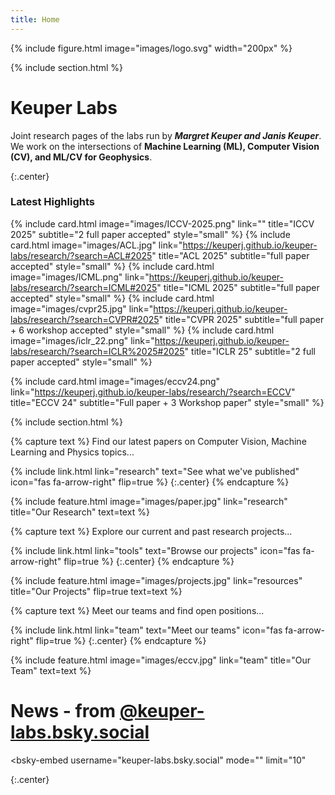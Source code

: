 ```yaml
---
title: Home
---
```

{%
  include figure.html
  image="images/logo.svg"
  width="200px"
%}

{% include section.html %}

# Keuper Labs
Joint research pages of the labs run by ***Margret Keuper and Janis Keuper***. We work on the intersections of **Machine Learning (ML), Computer Vision (CV), and ML/CV for Geophysics**.

{:.center}
### Latest Highlights
{%
  include card.html
  image="images/ICCV-2025.png"
  link=""
  title="ICCV 2025"
  subtitle="2 full paper accepted"
  style="small"
%}
{%
  include card.html
  image="images/ACL.jpg"
  link="https://keuperj.github.io/keuper-labs/research/?search=ACL#2025"
  title="ACL 2025"
  subtitle="full paper accepted"
  style="small"
%}
{%
  include card.html
  image="images/ICML.png"
  link="https://keuperj.github.io/keuper-labs/research/?search=ICML#2025"
  title="ICML 2025"
  subtitle="full paper accepted"
  style="small"
%}
{%
  include card.html
  image="images/cvpr25.jpg"
  link="https://keuperj.github.io/keuper-labs/research/?search=CVPR#2025"
  title="CVPR 2025"
  subtitle="full paper + 6 workshop accepted"
  style="small"
%}
{%
  include card.html
  image="images/iclr_22.png"
  link="https://keuperj.github.io/keuper-labs/research/?search=ICLR%2025#2025"
  title="ICLR 25"
  subtitle="2 full paper accepted"
  style="small"
%}

{%
  include card.html
  image="images/eccv24.png"
  link="https://keuperj.github.io/keuper-labs/research/?search=ECCV"
  title="ECCV 24"
  subtitle="Full paper + 3 Workshop paper"
  style="small"
%}




{% include section.html %}


{% capture text %}
Find our latest papers on Computer Vision, Machine Learning and Physics topics...

{%
  include link.html
  link="research"
  text="See what we've published"
  icon="fas fa-arrow-right"
  flip=true
%}
{:.center}
{% endcapture %}

{%
  include feature.html
  image="images/paper.jpg"
  link="research"
  title="Our Research"
  text=text
%}

{% capture text %}
Explore our current and past research projects...

{%
  include link.html
  link="tools"
  text="Browse our projects"
  icon="fas fa-arrow-right"
  flip=true
%}
{:.center}
{% endcapture %}

{%
  include feature.html
  image="images/projects.jpg"
  link="resources"
  title="Our Projects"
  flip=true
  text=text
%}

{% capture text %}
Meet our teams and find open positions... 

{%
  include link.html
  link="team"
  text="Meet our teams"
  icon="fas fa-arrow-right"
  flip=true
%}
{:.center}
{% endcapture %}

{%
  include feature.html
  image="images/eccv.jpg"
  link="team"
  title="Our Team"
  text=text
%}

# News - from [@keuper-labs.bsky.social](https://bsky.app/profile/keuper-labs.bsky.social)

<script type="module" src="https://cdn.jsdelivr.net/npm/bsky-embed/dist/bsky-embed.es.js" async></script>
  <bsky-embed
    username="keuper-labs.bsky.social"
    mode=""
    limit="10"
  >
  </bsky-embed>

{:.center}
